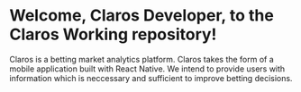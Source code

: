 # Welcome, Claros Developer, to the Claros Working repository!

Claros is a betting market analytics platform. Claros takes the form of a mobile application built with React Native. We intend to provide users with information which is neccessary and sufficient to improve betting decisions.
